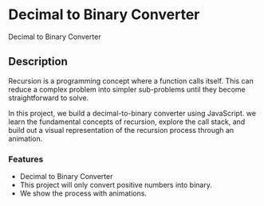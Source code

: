 # Decimal to Binary Converter
Decimal to Binary Converter

## Description
Recursion is a programming concept where a function calls itself. This can reduce a complex problem into simpler sub-problems until they become straightforward to solve.

In this project, we build a decimal-to-binary converter using JavaScript. we learn the fundamental concepts of recursion, explore the call stack, and build out a visual representation of the recursion process through an animation.

### Features
- Decimal to Binary Converter
- This project will only convert positive numbers into binary.
- We show the process with animations.